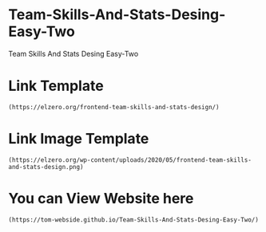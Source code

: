 # Team-Skills-And-Stats-Desing-Easy-Two
Team Skills And Stats Desing Easy-Two
# Link Template 
    (https://elzero.org/frontend-team-skills-and-stats-design/)
# Link Image Template
    (https://elzero.org/wp-content/uploads/2020/05/frontend-team-skills-and-stats-design.png)
# You can View Website here
    (https://tom-webside.github.io/Team-Skills-And-Stats-Desing-Easy-Two/)
